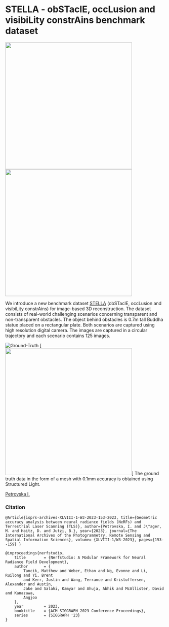 # STELLA - obSTaclE, occLusion and visibiLity constrAins benchmark dataset
[<img src="https://github.com/sqirrel3/STELLA/blob/main/imgs/window-trajectory.png" width="400"/>](window-trajectory.png)
[<img src="https://github.com/sqirrel3/STELLA/blob/main/imgs/vegetation-trajectory.png" width="400"/>](vegetation-trajectory.png)

We introduce a new benchmark dataset [STELLA](https://drive.google.com/drive/folders/1eYkUXY6tKA08b9FMoWVC-mj5Zl4VFN_t?usp=sharing) (obSTaclE, occLusion and visibiLity constrAins) for image-based 3D reconstruction. The dataset consists of real-world challenging scenarios concerning transparent and non-transparent obstacles. The object behind obstacles is 0.7m tall Buddha statue placed on a rectangular plate. Both scenarios are captured using high resolution digital camera. The images are captured in a circular trajectory and each scenario contains 125 images.

![Ground-Truth](https://github.com/sqirrel3/STELLA/blob/main/imgs/sil-mesh.gif)
[<img src="https://github.com/sqirrel3/STELLA/blob/main/imgs/sil-mesh.gif" width="400"/>]
The ground truth data in the form of a mesh with 0.1mm accuracy is obtained using Structured Light.

[Petrovska I.](https://isprs-archives.copernicus.org/articles/XLVIII-1-W3-2023/153/2023/)

### Citation

`@Article{isprs-archives-XLVIII-1-W3-2023-153-2023, title={Geometric accuracy analysis between neural radiance fields (NeRFs) and Terrestrial Laser Scanning (TLS)}, author={Petrovska, I. and J\"ager, M. and Haitz, D. and Jutzi, B.}, year={2023}, journal={The International Archives of the Photogrammetry, Remote Sensing and Spatial Information Sciences}, volume= {XLVIII-1/W3-2023}, pages={153--159} }`

```
@inproceedings{nerfstudio,
	title        = {Nerfstudio: A Modular Framework for Neural Radiance Field Development},
	author       = {
		Tancik, Matthew and Weber, Ethan and Ng, Evonne and Li, Ruilong and Yi, Brent
		and Kerr, Justin and Wang, Terrance and Kristoffersen, Alexander and Austin,
		Jake and Salahi, Kamyar and Ahuja, Abhik and McAllister, David and Kanazawa,
		Angjoo
	},
	year         = 2023,
	booktitle    = {ACM SIGGRAPH 2023 Conference Proceedings},
	series       = {SIGGRAPH '23}
}

```
